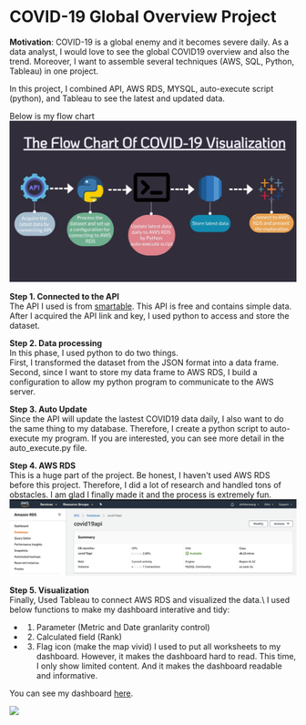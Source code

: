 # COVID-19 Global Overview Project
__Motivation__: COVID-19 is a global enemy and it becomes severe daily. As a data analyst, I would love to see the global COVID19 overview and also the trend. Moreover, I want to assemble several techniques (AWS, SQL, Python, Tableau) in one project.

In this project, I combined API, AWS RDS, MYSQL, auto-execute script (python), and Tableau to see the latest and updated data.

Below is my flow chart
<img src = "Covid-flow-chart.jpg" width='900' heigh='600'>

__Step 1. Connected to the API__\
The API I used is from [smartable](https://developer.smartable.ai/api-details#api=coronavirus&operation=news). This API is free and contains simple data. After I acquired the API link and key, I used python to access and store the dataset.

__Step 2. Data processing__\
In this phase, I used python to do two things.\
First, I transformed the dataset from the JSON format into a data frame.\
Second, since I want to store my data frame to AWS RDS, I build a configuration to allow my python program to communicate to the AWS server.

__Step 3. Auto Update__\
Since the API will update the lastest COVID19 data daily, I also want to do the same thing to my database. Therefore, I create a python script to auto-execute my program. If you are interested, you can see more detail in the auto_execute.py file.

__Step 4. AWS RDS__\
This is a huge part of the project. Be honest, I haven't used AWS RDS before this project. Therefore, I did a lot of research and handled tons of obstacles. I am glad I finally made it and the process is extremely fun. 
<img src = "aws pic.png" width='900' heigh='600'>

__Step 5. Visualization__\
Finally, Used Tableau to connect AWS RDS and visualized the data.\ 
I used below functions to make my dashboard interative and tidy:
* 1. Parameter (Metric and Date granlarity control)
* 2. Calculated field (Rank)
* 3. Flag icon (make the map vivid)
I used to put all worksheets to my dashboard. However, it makes the dashboard hard to read. This time, I only show limited content. And it makes the dashboard readable and informative.

You can see my dashboard [here](https://public.tableau.com/views/Covid19GlobalOverview/COVID-19WorldwideDashboard?:language=en&:display_count=y&publish=yes&:origin=viz_share_link).

<div class='tableauPlaceholder' id='viz1594931265589' style='position: relative'><noscript><a href='#'><img alt=' ' src='https:&#47;&#47;public.tableau.com&#47;static&#47;images&#47;Co&#47;Covid19GlobalOverview&#47;COVID-19WorldwideDashboard&#47;1_rss.png' style='border: none' /></a></noscript><object class='tableauViz'  style='display:none;'><param name='host_url' value='https%3A%2F%2Fpublic.tableau.com%2F' /> <param name='embed_code_version' value='3' /> <param name='site_root' value='' /><param name='name' value='Covid19GlobalOverview&#47;COVID-19WorldwideDashboard' /><param name='tabs' value='no' /><param name='toolbar' value='yes' /><param name='static_image' value='https:&#47;&#47;public.tableau.com&#47;static&#47;images&#47;Co&#47;Covid19GlobalOverview&#47;COVID-19WorldwideDashboard&#47;1.png' /> <param name='animate_transition' value='yes' /><param name='display_static_image' value='yes' /><param name='display_spinner' value='yes' /><param name='display_overlay' value='yes' /><param name='display_count' value='yes' /><param name='language' value='en' /><param name='filter' value='publish=yes' /></object></div>

